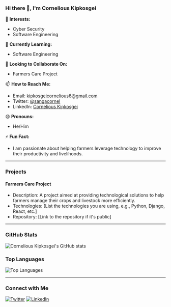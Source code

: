 ### Hi there 👋, I'm Cornelious Kipkosgei

👀 **Interests:**  
- Cyber Security
- Software Engineering

🌱 **Currently Learning:**  
- Software Engineering

💞️ **Looking to Collaborate On:**  
- Farmers Care Project

📫 **How to Reach Me:**  
- Email: [kipkosgeicornelious6@gmail.com](mailto:kipkosgeicornelious6@gmail.com)
- Twitter: [@sangacornel](https://twitter.com/sangacornel)
- LinkedIn: [Cornelious Kipkosgei](https://www.linkedin.com/in/cornelious-kipkosgei)

😄 **Pronouns:**  
- He/Him

⚡ **Fun Fact:**  
- I am passionate about helping farmers leverage technology to improve their productivity and livelihoods.

---

### Projects

#### Farmers Care Project
- Description: A project aimed at providing technological solutions to help farmers manage their crops and livestock more efficiently.
- Technologies: [List the technologies you are using, e.g., Python, Django, React, etc.]
- Repository: [Link to the repository if it's public]

---

### GitHub Stats
![Cornelious Kipkosgei's GitHub stats](https://github-readme-stats.vercel.app/api?username=kipkosgeicornelious&show_icons=true&theme=radical)

### Top Languages
![Top Languages](https://github-readme-stats.vercel.app/api/top-langs/?username=kipkosgeicornelious&layout=compact&theme=radical)

---

### Connect with Me
[![Twitter](https://img.shields.io/badge/Twitter-%231DA1F2.svg?&style=for-the-badge&logo=twitter&logoColor=white)](https://twitter.com/sangacornel)
[![LinkedIn](https://img.shields.io/badge/LinkedIn-%230A66C2.svg?&style=for-the-badge&logo=linkedin&logoColor=white)](https://www.linkedin.com/in/cornelious-kipkosgei)

